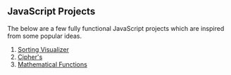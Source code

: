 ## JavaScript Projects

The below are a few fully functional JavaScript projects which are inspired from some popular ideas.

 1. [Sorting Visualizer](https://stephenmarri.github.io/js_projects/sortingVisualizer/)
 2. [Cipher's](https://stephenmarri.github.io/js_projects/ciphers/)
 3. [Mathematical Functions](https://stephenmarri.github.io/js_projects/mathFunctions/)
